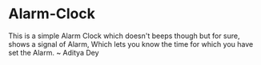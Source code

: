 # Alarm-Clock

This is a simple Alarm Clock which doesn't beeps though but for sure, shows a signal of Alarm, Which lets you know the time for which you have set the Alarm.
~ Aditya Dey
